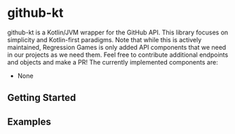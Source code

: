 # github-kt

github-kt is a Kotlin/JVM wrapper for the GitHub API. This library focuses on simplicity and Kotlin-first paradigms.
Note that while this is actively maintained, Regression Games is only added API components that we need in our projects
as we need them. Feel free to contribute additional endpoints and objects and make a PR! The currently implemented
components are:

* None

## Getting Started

## Examples
